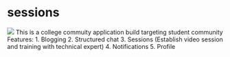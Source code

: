 # sessions
<img src="https://drive.google.com/file/d/1awShEtijJsdm9O0S8RFWqiUnySumuDKb/view"/>
This is a college commuity application build targeting student community 
Features:
1. Blogging
2. Structured chat
3. Sessions (Establish video session and training with technical expert)
4. Notifications
5. Profile 
